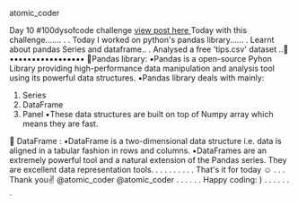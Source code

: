 atomic_coder

Day 10 #100dysofcode challenge [ view post here ](https://www.instagram.com/p/CLr1uKOJ_ba/ "Goto Day10 post")
Today with this challenge.......
.
.
Today I worked on python's pandas library......
.
Learnt about pandas Series and dataframe..
.
Analysed a free 'tips.csv' dataset ..📝
▪️▪️▪️▪️▪️▪️▪️▪️▪️▪️▪️▪️▪️▪️▪️▪️▪️
🔸Pandas library:
▪️Pandas is a open-source Pyhon Library providing high-performance data manipulation and analysis tool using its powerful data structures.
▪️Pandas library deals with mainly:
1) Series
2) DataFrame
3) Panel
▪️These data structures are built on top of Numpy array which means they are fast.

🔸 DataFrame :
▪️DataFrame is a two-dimensional data structure i.e. data is aligned in a tabular fashion in rows and columns.
▪️DataFrames are an extremely powerful tool and a natural extension of the Pandas series.
They are excellent data representation tools.
.
.
.
.
.
.
.
.
.
That's it for today ☺️
.
.
.
Thank you✌️
@atomic_coder
@atomic_coder
.
.
.
.
.
.
Happy coding: )
.
.
.
.
.
.
.
